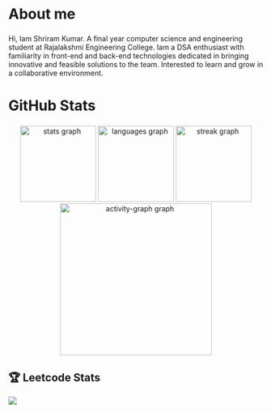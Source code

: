 <h1 align="left">About me</h1>

###

<p align="left">Hi, Iam Shriram Kumar. A final year computer science and engineering student at Rajalakshmi Engineering College. Iam a DSA enthusiast with familiarity in front-end and back-end technologies dedicated in bringing innovative and feasible solutions to the team. Interested to learn and grow in a collaborative environment.</p>

###



<h1 align="left">GitHub Stats</h1>

###

<div align="center">
  <img src="https://github-readme-stats.vercel.app/api?username=shriram05&hide_title=false&hide_rank=false&show_icons=true&include_all_commits=true&count_private=true&disable_animations=false&theme=dracula&locale=en&hide_border=false&order=1" height="150" alt="stats graph"  />
  <img src="https://github-readme-stats.vercel.app/api/top-langs?username=shriram05&locale=en&hide_title=false&layout=compact&card_width=320&langs_count=5&theme=dracula&hide_border=false&order=2" height="150" alt="languages graph"  />
  <img src="https://streak-stats.demolab.com?user=shriram05&locale=en&mode=daily&theme=dracula&hide_border=false&border_radius=5&order=3" height="150" alt="streak graph"  />
  <img src="https://github-readme-activity-graph.vercel.app/graph?username=shriram05&radius=16&theme=react&area=true&order=5" height="300" alt="activity-graph graph"  />
</div>

###

## 🏆 Leetcode Stats
![](https://leetcard.jacoblin.cool/shriram_05?border_radius=8)
